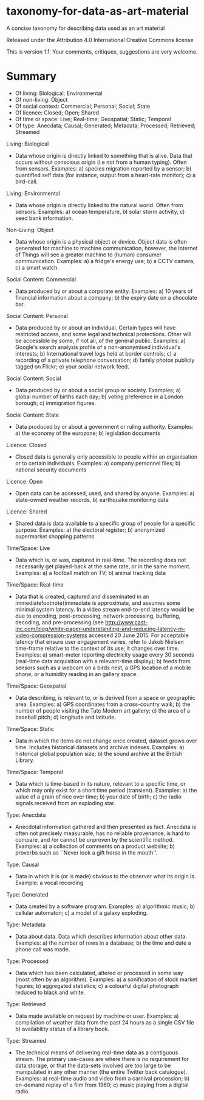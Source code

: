 # taxonomy-for-data-as-art-material
A concise taxonomy for describing data used as an art material

Released under the Attribution 4.0 International Creative Commons license

This is version 1.1. Your comments, critiques, suggestions are very welcome.

# Summary 

* Of living: Biological; Environmental
* Of non-living: Object
* Of social context: Commercial; Personal; Social; State
* Of licence: Closed; Open; Shared
* Of time or space: Live; Real-time; Geospatial; Static; Temporal
* Of type: Anecdata; Causal; Generated; Metadata; Processed; Retrieved; Streamed                                       

Living: Biological
* Data whose origin is directly linked to something that is alive. Data that occurs without conscious origin (i.e not from a human typing). Often from sensors. Examples: a) species migration reported by a sensor; b) quantified self data (for instance, output from a heart-rate monitor); c) a bird-call.

Living: Environmental 
* Data whose origin is directly linked to the natural world. Often from sensors. Examples: a) ocean temperature, b) solar storm activity, c) seed bank information.

Non-Living: Object
* Data whose origin is a physical object or device. Object data is often generated for machine to machine communication, however, the Internet of Things will see a greater machine to (human) consumer communication. Examples: a) a fridge's energy use; b) a CCTV camera; c) a smart watch.

Social Content: Commercial
* Data produced by or about a corporate entity. Examples: a) 10 years of financial information about a company; b) the expiry date on a chocolate bar.

Social Content: Personal
* Data produced by or about an individual. Certain types will have restricted access, and some legal and technical protections. Other will be accessible by some, if not all, of the general public. Examples: a) Google's search analysis profile of a non-anonymised individual's interests; b) International travel logs held at border controls; c) a recording of a private telephone conversation; d) family photos publicly tagged on Flickr; e) your social network feed.

Social Content: Social
* Data produced by or about a social group or society. Examples; a) global number of births each day; b) voting preference in a London borough; c) immigration figures.

Social Content: State
* Data produced by or about a government or ruling authority. Examples: a) the economy of the eurozone; b) legislation documents

Licence: Closed
* Closed data is generally only accessible to people within an organisation or to certain individuals. Examples: a) company personnel files; b) national security documents

Licence: Open 
* Open data can be accessed, used, and shared by anyone. Examples: a) state-owned weather records, b) earthquake monitoring data

Licence: Shared 
* Shared data is data available to a specific group of people for a specific purpose. Examples: a) the electoral register; b) anonymized supermarket shopping patterns

Time/Space: Live
* Data which is, or was, captured in real-time. The recording does not necessarily get played-back at the same rate, or in the same moment. Examples: a) a football match on TV; b) animal tracking data

Time/Space: Real-time
* Data that is created, captured and disseminated in an immediatefootnote{immediate is approximate, and assumes some minimal system latency. In a video stream end-to-end latency would be due to encoding, post-processing, network processing, buffering, decoding, and pre-processing (see http://www.cast-inc.com/blog/white-paper-understanding-and-reducing-latency-in-video-compression-systems accessed 20 June 2015. For acceptable latency that ensure user engagement varies, refer to Jakob Nielsen time-frame relative to the context of its use; it changes over time. Examples: a) smart-meter reporting electricity usage every 30 seconds (real-time data acquisition with a relevant-time display); b) feeds from sensors such as a webcam on a birds nest, a GPS location of a mobile phone, or a humidity reading in an gallery space.

Time/Space: Geospatial
* Data describing, is relevant to, or is derived from a space or geographic area. Examples: a) GPS coordinates from a cross-country walk; b) the number of people visiting the Tate Modern art gallery; c) the area of a baseball pitch; d) longitude and latitude.

Time/Space: Static
* Data in which the items do not change once created, dataset grows over time. Includes historical datasets and archive indexes. Examples: a) historical global population size; b) the sound archive at the British Library.

Time/Space: Temporal
* Data which is time-based in its nature, relevant to a specific time, or which may only exist for a short time period (transient). Examples: a) the value of a grain of rice over time; b) your date of birth; c) the radio signals received from an exploding star.

Type: Anecdata
* Anecdotal information gathered and then presented as fact. Anecdata is often not precisely measurable, has no reliable provenance, is hard to compare, and /or cannot be unproven by the scientific method. Examples: a) a collection of comments on a product website; b) proverbs such as ``Never look a gift horse in the mouth''.

Type: Causal
* Data in which it is (or is made) obvious to the observer what its origin is. Example: a vocal recording

Type: Generated
* Data created by a software program. Examples: a) algorithmic music; b) cellular automaton; c) a model of a galaxy exploding.

Type: Metadata
* Data about data. Data which describes information about other data. Examples: a) the number of rows in a database; b) the time and date a phone call was made.

Type: Processed
* Data which has been calculated, altered or processed in some way (most often by an algorithm). Examples: a) a sonification of stock market figures; b) aggregated statistics; c) a colourful digital photograph reduced to black and white.

Type: Retrieved
* Data made available on request by machine or user. Examples: a) compilation of weather data from the past 24 hours as a single CSV file b) availability status of a library book.

Type: Streamed
* The technical means of delivering real-time data as a contiguous stream. The primary use-cases are where there is no requirement for data storage, or that the data-sets involved are too large to be manipulated in any other manner (the entire Twitter back catalogue). Examples: a) real-time audio and video from a carnival procession; b) on-demand replay of a film from 1960; c) music playing from a digital radio.
